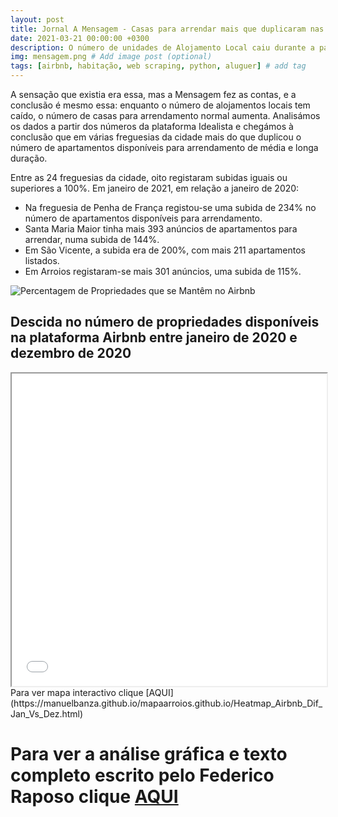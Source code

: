 ```yaml
---
layout: post
title: Jornal A Mensagem - Casas para arrendar mais que duplicaram nas zonas onde Alojamento Local está em queda. E isso será para durar?
date: 2021-03-21 00:00:00 +0300
description: O número de unidades de Alojamento Local caiu durante a pandemia, e as casas para arrendamento de longa duração aumentaram. Um jornalista e um analista de dados fizeram as contas. Os números são impressionantes. Mas será esta a solução para a habitação em Lisboa? # Add post description (optional)
img: mensagem.png # Add image post (optional)
tags: [airbnb, habitação, web scraping, python, aluguer] # add tag
---
```

A sensação que existia era essa, mas a Mensagem fez as contas, e a conclusão é mesmo essa: enquanto o número de alojamentos locais tem caído, o número de casas para arrendamento normal aumenta. Analisámos os dados a partir dos números da plataforma Idealista e chegámos à conclusão que em várias freguesias da cidade mais do que duplicou o número de apartamentos disponíveis para arrendamento de média e longa duração.

Entre as 24 freguesias da cidade, oito registaram subidas iguais ou superiores a 100%. Em janeiro de 2021, em relação a janeiro de 2020:

- Na freguesia de Penha de França registou-se uma subida de 234% no número de apartamentos disponíveis para arrendamento.
- Santa Maria Maior tinha mais 393 anúncios de apartamentos para arrendar, numa subida de 144%.
- Em São Vicente, a subida era de 200%, com mais 211 apartamentos listados.
- Em Arroios registaram-se mais 301 anúncios, uma subida de 115%.

![Percentagem de Propriedades que se Mantêm no Airbnb]({{site.baseurl}}/assets/img/airbnb_europa.png)

## Descida no número de propriedades disponíveis na plataforma Airbnb entre janeiro de 2020 e dezembro de 2020

<iframe src="/assets/img/Heatmap_Airbnb_Dif_Jan_Vs_Dez.html" height="500px" width="100%"></iframe>
Para ver mapa interactivo clique [AQUI](https://manuelbanza.github.io/mapaarroios.github.io/Heatmap_Airbnb_Dif_Jan_Vs_Dez.html)

# Para ver a análise gráfica e texto completo escrito pelo Federico Raposo clique [AQUI](https://amensagem.pt/2021/03/12/lisboa-casas-arrendar-alojamento-local-queda-habitacao/)

